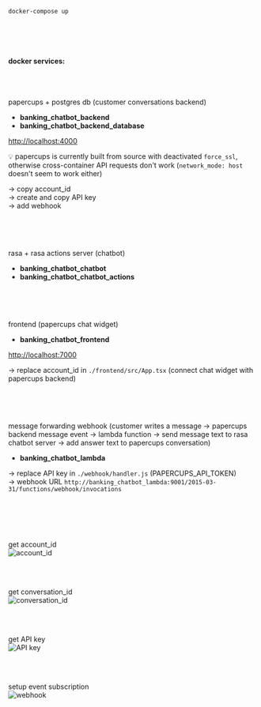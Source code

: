 
`docker-compose up`

<br><br><br>

#### docker services:

<br><br>

papercups + postgres db   (customer conversations backend)
- **banking_chatbot_backend**
- **banking_chatbot_backend_database**

[http://localhost:4000](http://localhost:4000)

 💡 papercups is currently built from source with deactivated `force_ssl`, otherwise cross-container API requests don't work (`network_mode: host` doesn't seem to work either)

 -> copy account_id<br>
 -> create and copy API key<br>
 -> add webhook<br>

<br><br><br>

rasa + rasa actions server   (chatbot)
- **banking_chatbot_chatbot**
- **banking_chatbot_chatbot_actions**

<br><br><br>

frontend (papercups chat widget)
- **banking_chatbot_frontend**

[http://localhost:7000](http://localhost:7000)

-> replace account_id in `./frontend/src/App.tsx` (connect chat widget with papercups backend)<br>

<br><br><br>

message forwarding webhook (customer writes a message -> papercups backend message event -> lambda function -> send message text to rasa chatbot server -> add answer text to papercups conversation)
- **banking_chatbot_lambda**

-> replace API key in `./webhook/handler.js` (PAPERCUPS_API_TOKEN)<br>
-> webhook URL `http://banking_chatbot_lambda:9001/2015-03-31/functions/webhook/invocations`<br>


<br><br><br><br>


get account_id<br>
![account_id](https://github.com/martinenzinger/banking-chatbot-demo/raw/main/docs/images/account_id.jpg "account_id")

<br><br>

get conversation_id<br>
![conversation_id](https://github.com/martinenzinger/banking-chatbot-demo/raw/main/docs/images/conversation_id.jpg "conversation_id")

<br><br>

get API key<br>
![API key](https://github.com/martinenzinger/banking-chatbot-demo/raw/main/docs/images/api_key.jpg "API key")

<br><br>

setup event subscription<br>
![webhook](https://github.com/martinenzinger/banking-chatbot-demo/raw/main/docs/images/webhook.jpg "webhook")
